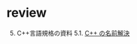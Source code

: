 # review



5. C++言語規格の資料
	5.1. [C++ の名前解決](https://prettysoft.hatenablog.com/entry/20101128/1497356882)

